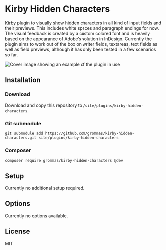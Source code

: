 # Kirby Hidden Characters

[Kirby](https://getkirby.com) plugin to visually show hidden characters in all kind of input fields and their previews. This includes white spaces and paragraph endings for now. The visual feedback is created by a custom colored font and is heavily based on the appearance of Adobe’s solution in InDesign. Currently the plugin aims to work out of the box on writer fields, textareas, text fields as well as field previews, although it has only been tested in a few scenarios so far.

![Cover image showing an example of the plugin in use](https://user-images.githubusercontent.com/5681075/180660866-008ae4f9-34ec-4743-80a1-eb9bf28dc234.jpg)

## Installation

### Download

Download and copy this repository to `/site/plugins/kirby-hidden-characters`.

### Git submodule

```
git submodule add https://github.com/grommas/kirby-hidden-characters.git site/plugins/kirby-hidden-characters
```

### Composer

```
composer require grommas/kirby-hidden-characters @dev
```

## Setup

Currently no additional setup required.

## Options

Currently no options available.

## License

MIT
